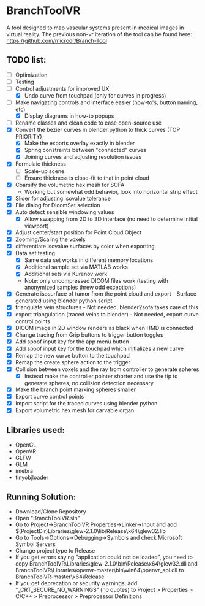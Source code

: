# BranchToolVR

A tool designed to map vascular systems present in medical images in virtual reality. The previous non-vr iteration of the tool can be found here: https://github.com/microdr/Branch-Tool

## TODO list:
- [ ] Optimization
- [ ] Testing
- [ ] Control adjustments for improved UX
	- [x] Undo curve from touchpad (only for curves in progress)
- [ ] Make navigating controls and interface easier (how-to's, button naming, etc)
	- [x] Display diagrams in how-to popups
- [ ] Rename classes and clean code to ease open-source use
- [x] Convert the bezier curves in blender python to thick curves (TOP PRIORITY)
	- [x] Make the exports overlay exactly in blender
	- [x] Spring constraints between "connected" curves
	- [x] Joining curves and adjusting resolution issues
- [x] Formulaic thickness
	- [ ] Scale-up scene
	- [ ] Ensure thickness is close-fit to that in point cloud
- [x] Coarsify the volumetric hex mesh for SOFA
	- Working but somewhat odd behavior, look into horizontal strip effect
- [x] Slider for adjusting isovalue tolerance
- [x] File dialog for DicomSet selection
- [x] Auto detect sensible windowing values
	- [x] Allow swapping from 2D to 3D interface (no need to determine initial viewport)
- [x] Adjust center/start position for Point Cloud Object
- [x] Zooming/Scaling the voxels
- [x] differentiate isovalue surfaces by color when exporting
- [x] Data set testing
	- [x] Same data set works in different memory locations
	- [x] Additional sample set via MATLAB works
	- [x] Additional sets via Kurenov work
	- Note: only uncompressed DICOM files work (testing with anonymized samples threw odd exceptions)
- [x] Generate isosurface of tumor from the point cloud and export - Surface generated using blender python script
- [x] triangulate vein structures - Not needed, blender2sofa takes care of this
- [x] export triangulation (traced veins to blender) - Not needed, export curve control points
- [x] DICOM image in 2D window renders as black when HMD is connected
- [x] Change tracing from Grip buttons to trigger button toggles
- [x] Add spoof input key for the app menu button
- [x] Add spoof input key for the touchpad which initializes a new curve
- [x] Remap the new curve button to the touchpad
- [x] Remap the create sphere action to the trigger
- [x] Collision between voxels and the ray from controller to generate spheres
	- [x] Instead make the controller pointer shorter and use the tip to generate spheres, no collision detection necessary
- [x] Make the branch point marking spheres smaller
- [x] Export curve control points
- [x] Import script for the traced curves using blender python
- [x] Export volumetric hex mesh for carvable organ

## Libraries used:
* OpenGL
* OpenVR
* GLFW
* GLM
* imebra
* tinyobjloader

## Running Solution:
- Download/Clone Repository
- Open "BranchToolVR.sln"
- Go to Project->BranchToolVR Properties->Linker->Input and add $(ProjectDir)Libraries\glew-2.1.0\lib\Release\x64\glew32.lib
- Go to Tools->Options->Debugging->Symbols and check Microsoft Symbol Servers
- Change project type to Release
- If you get errors saying "application could not be loaded", you need to copy BranchToolVR\Libraries\glew-2.1.0\bin\Release\x64\glew32.dll and BranchToolVR\Libraries\openvr-master\bin\win64\openvr_api.dll to BranchToolVR-master\x64\Release
- If you get deprecation or security warnings, add "_CRT_SECURE_NO_WARNINGS" (no quotes) to Project > Properties > C/C++ > Preprocessor > Preprocessor Definitions
